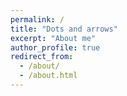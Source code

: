 ```yaml
---
permalink: /
title: "Dots and arrows"
excerpt: "About me"
author_profile: true
redirect_from: 
  - /about/
  - /about.html
---
```


